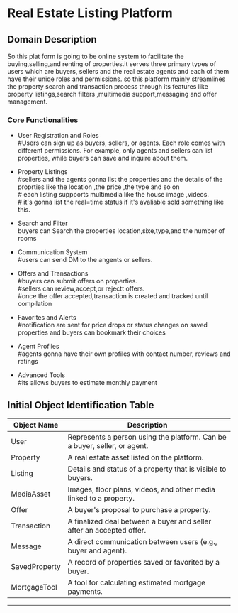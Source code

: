 # Real Estate Listing Platform

## Domain Description

So this plat form is going to be online system to facilitate the buying,selling,and renting of properties.it serves three primary types of users which are buyers, sellers and the real estate agents and each of them have their uniqe roles and permissions. so this platform mainly streamlines the property search and transaction process through its features like property listings,search filters ,multimedia support,messaging and offer management.

### Core Functionalities

- User Registration and Roles  
  #Users can sign up as buyers, sellers, or agents. Each role comes with different permissions. For example, only agents and sellers can list properties, while buyers can save and inquire about them.

- Property Listings  
  #sellers and the agents gonna list the properties and the details of the proprties like the location ,the price ,the type and so on                                                                                                                     
                                                                                                                              # each listing suppports multimedia like the house image ,videos.                                                             
                                                                                                                             # it's gonna list the real=time status if it's avaliable sold something like this.

- Search and Filter  
buyers  can Search the properties location,sixe,type,and the number of rooms

- Communication System  
  #users can send DM to the angents or sellers.                                                                                   

- Offers and Transactions  
 #buyers can submit offers on properties.                                                                                     
                                                                                                                                                                                                                                                                                                    #sellers can review,accept,or rejectt offers.                                         
                                                                                                                          #once the offer accepted,transaction is created and tracked until compilation

- Favorites and Alerts  
  #notification are sent for price drops or status changes on saved properties and buyers can bookmark their choices
- Agent Profiles  
  #agents gonna have their own profiles with contact number, reviews and ratings
- Advanced Tools  
  #its allows buyers to estimate monthly payment
## Initial Object Identification Table

| Object Name   | Description                                                                 |
|-------------------|---------------------------------------------------------------------------------|
| User            | Represents a person using the platform. Can be a buyer, seller, or agent.       |
| Property        | A real estate asset listed on the platform.                                     |
| Listing         | Details and status of a property that is visible to buyers.                     |
| MediaAsset      | Images, floor plans, videos, and other media linked to a property.              |
| Offer           | A buyer's proposal to purchase a property.                                      |
| Transaction     | A finalized deal between a buyer and seller after an accepted offer.            |
| Message         | A direct communication between users (e.g., buyer and agent).                   |
| SavedProperty   | A record of properties saved or favorited by a buyer.                           |
| MortgageTool    | A tool for calculating estimated mortgage payments.                             |

---
